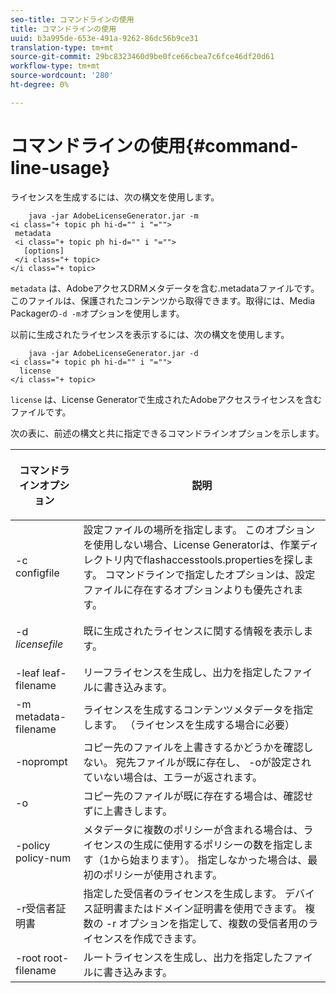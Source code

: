 ```yaml
---
seo-title: コマンドラインの使用
title: コマンドラインの使用
uuid: b3a995de-653e-491a-9262-86dc56b9ce31
translation-type: tm+mt
source-git-commit: 29bc8323460d9be0fce66cbea7c6fce46df20d61
workflow-type: tm+mt
source-wordcount: '280'
ht-degree: 0%

---
```



# コマンドラインの使用{#command-line-usage}

ライセンスを生成するには、次の構文を使用します。

```
    java -jar AdobeLicenseGenerator.jar -m 
<i class="+ topic ph hi-d="" i "="">
 metadata 
 <i class="+ topic ph hi-d="" i "="">
   [options]
 </i class="+ topic>
</i class="+ topic>
```

`metadata` は、AdobeアクセスDRMメタデータを含む.metadataファイルです。このファイルは、保護されたコンテンツから取得できます。取得には、Media Packagerの`-d -m`オプションを使用します。

以前に生成されたライセンスを表示するには、次の構文を使用します。

```
    java -jar AdobeLicenseGenerator.jar -d 
<i class="+ topic ph hi-d="" i "="">
  license
</i class="+ topic>
```

`license` は、License Generatorで生成されたAdobeアクセスライセンスを含むファイルです。

次の表に、前述の構文と共に指定できるコマンドラインオプションを示します。

<table frame="all" colsep="1" rowsep="1" class="+ topic/table adobe-d/table " id="table_skr_vry_n4"> 
 <thead class="- topic/thead "> 
  <tr rowsep="1" class="- topic/row "> 
   <th colname="1" class="- topic/entry entry"> <p class="- topic/p ">コマンドラインオプション </p> </th> 
   <th colname="2" class="- topic/entry entry"> <p class="- topic/p ">説明 </p> </th> 
  </tr> 
 </thead>
 <tbody class="- topic/tbody "> 
  <tr rowsep="1" class="- topic/row "> 
   <td colname="1" class="- topic/entry "><span class="+ topic/ph pr-d/codeph codeph">-c configfile</span> </td> 
   <td colname="2" class="- topic/entry "> 設定ファイルの場所を指定します。 このオプションを使用しない場合、License Generatorは、作業ディレクトリ内でflashaccesstools.propertiesを探します。 コマンドラインで指定したオプションは、設定ファイルに存在するオプションよりも優先されます。 </td> 
  </tr> 
  <tr rowsep="1" class="- topic/row "> 
   <td colname="1" class="- topic/entry "> <p class="- topic/p ">-d <i class="+ topic/ph hi-d/i "><span class="+ topic/ph pr-d/codeph codeph"> licensefile</span></i> </p> </td> 
   <td colname="2" class="- topic/entry "> 既に生成されたライセンスに関する情報を表示します。 </td> 
  </tr> 
  <tr rowsep="1" class="- topic/row "> 
   <td colname="1" class="- topic/entry "><span class="+ topic/ph pr-d/codeph codeph">-leaf leaf-filename</span> </td> 
   <td colname="2" class="- topic/entry "> リーフライセンスを生成し、出力を指定したファイルに書き込みます。 </td> 
  </tr> 
  <tr rowsep="1" class="- topic/row "> 
   <td colname="1" class="- topic/entry "><span class="+ topic/ph pr-d/codeph codeph">-m metadata-filename</span> </td> 
   <td colname="2" class="- topic/entry "> ライセンスを生成するコンテンツメタデータを指定します。 （ライセンスを生成する場合に必要） </td> 
  </tr> 
  <tr rowsep="1" class="- topic/row "> 
   <td colname="1" class="- topic/entry "><span class="codeph"> -noprompt</span> </td> 
   <td colname="2" class="- topic/entry ">コピー先のファイルを上書きするかどうかを確認しない。 宛先ファイルが既に存在し、<span class="codeph"> -o</span>が設定されていない場合は、エラーが返されます。 </td> 
  </tr> 
  <tr rowsep="1" class="- topic/row "> 
   <td colname="1" class="- topic/entry "><span class="codeph"> -o</span> </td> 
   <td colname="2" class="- topic/entry "> コピー先のファイルが既に存在する場合は、確認せずに上書きします。 </td> 
  </tr> 
  <tr rowsep="1" class="- topic/row "> 
   <td colname="1" class="- topic/entry "><span class="+ topic/ph pr-d/codeph codeph">-policy policy-num</span> </td> 
   <td colname="2" class="- topic/entry "> メタデータに複数のポリシーが含まれる場合は、ライセンスの生成に使用するポリシーの数を指定します（1から始まります）。 指定しなかった場合は、最初のポリシーが使用されます。 </td> 
  </tr> 
  <tr rowsep="1" class="- topic/row "> 
   <td colname="1" class="- topic/entry "><span class="+ topic/ph pr-d/codeph codeph">-r受信者証明書</span> </td> 
   <td colname="2" class="- topic/entry ">指定した受信者のライセンスを生成します。 デバイス証明書またはドメイン証明書を使用できます。 複数の<span class="+ topic/ph pr-d/codeph codeph"> -r </span>オプションを指定して、複数の受信者用のライセンスを作成できます。 </td> 
  </tr> 
  <tr rowsep="0" class="- topic/row "> 
   <td colname="1" class="- topic/entry "><span class="+ topic/ph pr-d/codeph codeph">-root root-filename</span> </td> 
   <td colname="2" class="- topic/entry "> ルートライセンスを生成し、出力を指定したファイルに書き込みます。 </td> 
  </tr> 
 </tbody> 
</table>

